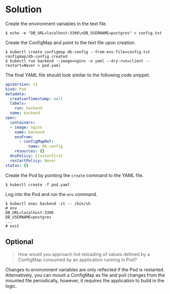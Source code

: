 # Solution

Create the environment variables in the text file.

```shell
$ echo -e "DB_URL=localhost:3306\nDB_USERNAME=postgres" > config.txt
```

Create the ConfigMap and point to the text file upon creation.

```shell
$ kubectl create configmap db-config --from-env-file=config.txt
configmap/db-config created
$ kubectl run backend --image=nginx -o yaml --dry-run=client --restart=Never > pod.yaml
```

The final YAML file should look similar to the following code snippet.

```yaml
apiVersion: v1
kind: Pod
metadata:
  creationTimestamp: null
  labels:
    run: backend
  name: backend
spec:
  containers:
  - image: nginx
    name: backend
    envFrom:
      - configMapRef:
          name: db-config
    resources: {}
  dnsPolicy: ClusterFirst
  restartPolicy: Never
status: {}
```

Create the Pod by pointing the `create` command to the YAML file.

```shell
$ kubectl create -f pod.yaml
```

Log into the Pod and run the `env` command.

```shell
$ kubectl exec backend -it -- /bin/sh
# env
DB_URL=localhost:3306
DB_USERNAME=postgres
...
# exit
```

## Optional

> How would you approach hot reloading of values defined by a ConfigMap consumed by an application running in Pod?

Changes to environment variables are only reflected if the Pod is restarted. Alternatively, you can mount a ConfigMap as file and poll changes from the mounted file periodically, however, it requires the application to build in the logic.